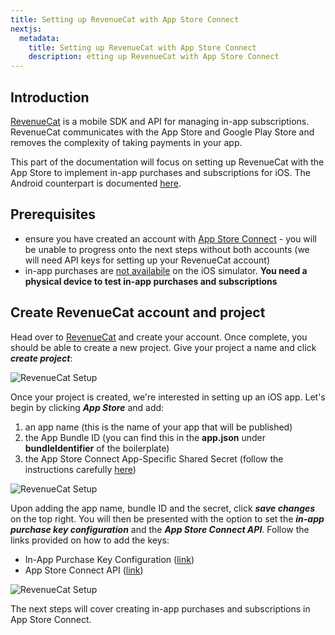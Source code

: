 ```yaml
---
title: Setting up RevenueCat with App Store Connect
nextjs:
  metadata:
    title: Setting up RevenueCat with App Store Connect
    description: etting up RevenueCat with App Store Connect
---
```


## Introduction

[RevenueCat](https://www.revenuecat.com/) is a mobile SDK and API for managing in-app subscriptions. RevenueCat communicates with the App Store and Google Play Store and removes the complexity of taking payments in your app.

This part of the documentation will focus on setting up RevenueCat with the App Store to implement in-app purchases and subscriptions for iOS. The Android counterpart is documented [here](/docs/revenue-cat-setup-google).

## Prerequisites

- ensure you have created an account with [App Store Connect](https://appstoreconnect.apple.com/login) - you will be unable to progress onto the next steps without
  both accounts (we will need API keys for setting up your RevenueCat account)
- in-app purchases are [not availabile](https://docs.expo.dev/versions/latest/sdk/in-app-purchases/) on the iOS simulator. **You need
  a physical device to test in-app purchases and subscriptions**

## Create RevenueCat account and project

Head over to  [RevenueCat](https://www.revenuecat.com/) and create your account. Once complete, you should be able to create
a new project. Give your project a name and click **_create project_**:

![RevenueCat Setup](/images/revenue-cat-step-1.gif)

Once your project is created, we're interested in setting up an iOS app. Let's begin by clicking **_App Store_** and add:

1. an app name (this is the name of your app that will be published)
2. the App Bundle ID (you can find this in the **app.json** under **bundleIdentifier** of the boilerplate)
3. the App Store Connect App-Specific Shared Secret (follow the instructions carefully [here](https://www.revenuecat.com/docs/itunesconnect-app-specific-shared-secret))

![RevenueCat Setup](/images/revenue-cat-step-2.gif)

Upon adding the app name, bundle ID and the secret, click **_save changes_** on the top right. You will then be presented
with the option to set the **_in-app purchase key configuration_** and the **_App Store Connect API_**. Follow the links provided on how to add
the keys:

- In-App Purchase Key Configuration ([link](https://www.revenuecat.com/docs/in-app-purchase-key-configuration))
- App Store Connect API ([link](https://www.revenuecat.com/docs/app-store-connect-api-key-configuration))

![RevenueCat Setup](/images/revenue-cat-apple.png)

The next steps will cover creating in-app purchases and subscriptions in App Store Connect.
